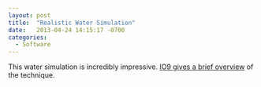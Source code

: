 ```yaml
---
layout: post
title:  "Realistic Water Simulation"
date:   2013-04-24 14:15:17 -0700
categories:
  - Software
---
```


This water simulation is incredibly impressive.  [IO9 gives a brief overview](http://io9.com/this-jaw-dropping-water-simulation-is-the-most-realisti-479431439)  of the technique.

